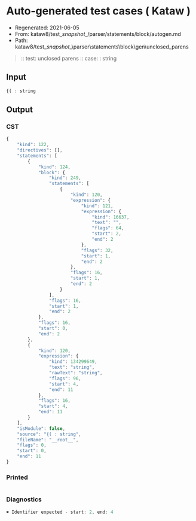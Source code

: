 # Auto-generated test cases ( Kataw )
- Regenerated: 2021-06-05
- From: kataw8/test\__snapshot__/parser/statements/block/autogen.md
- Path: kataw8/test\__snapshot__\parser\statements\block\gen\unclosed_parens
> :: test: unclosed parens
> :: case: : string
## Input

`````js
{( : string
`````
## Output

### CST

```javascript
{
    "kind": 122,
    "directives": [],
    "statements": [
        {
            "kind": 124,
            "block": {
                "kind": 249,
                "statements": [
                    {
                        "kind": 120,
                        "expression": {
                            "kind": 121,
                            "expression": {
                                "kind": 16637,
                                "text": "",
                                "flags": 64,
                                "start": 2,
                                "end": 2
                            },
                            "flags": 32,
                            "start": 1,
                            "end": 2
                        },
                        "flags": 16,
                        "start": 1,
                        "end": 2
                    }
                ],
                "flags": 16,
                "start": 1,
                "end": 2
            },
            "flags": 16,
            "start": 0,
            "end": 2
        },
        {
            "kind": 120,
            "expression": {
                "kind": 134299649,
                "text": "string",
                "rawText": "string",
                "flags": 96,
                "start": 4,
                "end": 11
            },
            "flags": 16,
            "start": 4,
            "end": 11
        }
    ],
    "isModule": false,
    "source": "{( : string",
    "fileName": "__root__",
    "flags": 0,
    "start": 0,
    "end": 11
}
```

### Printed

```javascript

```

### Diagnostics

```javascript
✖ Identifier expected - start: 2, end: 4

```

